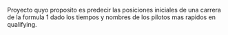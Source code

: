 Proyecto quyo proposito es predecir las posiciones iniciales de una carrera de la formula 1 dado los tiempos y nombres de los pilotos mas rapidos en qualifying. 
